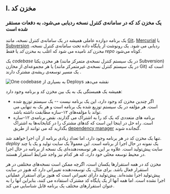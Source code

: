 ## I. مخزن کد
### یک مخزن کد که در سامانه‌ی کنترل نسخه ردیابی می‌شود، به دفعات مستقر شده است

یک برنامه دوازده عاملی همیشه در یک سامانه‌ی کنترل نسخه، مانند [Git](http://git-scm.com/)، [Mercurial](https://www.mercurial-scm.org/) یا [Subversion](http://subversion.apache.org/) ردیابی می شود. یک رونوشت از پایگاه داده  تحت سامانه‌ی کنترل نسخه، *مخزن کد* نامیده می شود که اغلب به *مخزن کد* یا فقط *repo* کوتاه می‌شود.

یک *codebase* هر مخزن یکتا (در یک سیستم کنترل نسخه‌ی متمرکز مانند Subversion) یا هر مجموعه‌ای از مخازن (در یک سیستم کنترل نسخه‌ی غیرمتمرکز مانند Git) است که یک مسیر توسعه‌ی ریشه‌ی مشترک دارند .

![One codebase به بسیاری از Deploys نقشه می‌دهد](/images/codebase-deploys.png)

همیشه یک همبستگی یک به یک بین مخزن کد و برنامه وجود دارد:

* اگر چندین مخزن کد وجود دارد، این یک برنامه نیست -- یک سیستم توزیع شده است. هر مؤلفه در یک سیستم توزیع شده یک برنامه است و هر یک به تنهایی می تواند با مؤلفه‌های ۱۲-سازه مطابقت داشته باشد.
* برنامه های متعددی که یک کد را به اشتراک می گذارند، نقض برنامه‌ی ۱۲-سازه است. راه حل در اینجا این است که کدهای مشترک را در کتابخانه‌ها به اشتراک بگذارید که می توانند از طریق [dependency manager](./dependencies) گنجانده شوند.

تنها یک مخزن کد در هر برنامه وجود دارد، اما تعداد زیادی برنامه از آن اجرا خواهند شد. *deploy* یک نمونه در حال اجرا از برنامه است. این معمولاً یک سایت تولید و یک یا چند سایت پیش‌تولید است. علاوه بر این، هر توسعه‌دهنده‌ای یک نسخه از برنامه در حال اجرا در محیط توسعه محلی خود دارد، که هر کدام نیز واجد شرایط استقرار هستند.

مخزن کد در همه استقرارها یکسان است، اگرچه ممکن است نسخه‌های مختلفی در هر استقرار فعال باشد. برای مثال، یک توسعه‌دهنده تغییراتی دارد که هنوز در سایت پیش‌تولید اجرا نشده‌اند. پیش‌تولید دارای تغییراتی است که هنوز برای استقرار عملیاتی اجرا نشده است. اما همه آنها از یک پایگاه کد مشترک استفاده می کنند، بنابراین آنها را به عنوان استقرارهای مختلف یک برنامه قابل شناسایی می کند.
